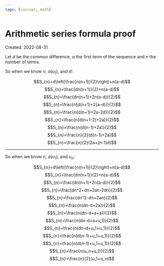 ```yaml
---
tags: [concept, math] 
---
```

# Arithmetic series formula proof
Created: 2022-08-31

Let $d$ be the common difference, $a$ the first term of the sequence and $n$ the number of terms.
	
So when we know $n$, $a (u_1)$, and $d$:

$$S_{n}=d\left(\frac{n(n+1)}{2}\right)+n(a-d)$$
$$S_{n}=\frac{dn(n+1)}{2}+n(a-d)$$
$$S_{n}=\frac{dn(n+1)+2n(a-d)}{2}$$
$$S_{n}=\frac{n[d(n+1)+2(a-d)]}{2}$$
$$S_{n}=\frac{n(d(n+1)+2a-2d)}{2}$$
$$S_{n}=\frac{n(d(n+1-2)+2a)}{2}$$
$$S_{n}=\frac{n(d(n-1)+2a)}{2}$$
$$S_{n}=\frac{n}{2}(d(n-1)+2a)$$
$$S_{n}=\frac{n}{2}(2a+(n-1)d)$$
***
So when we know $n$, $a(u_1)$, and $u_n$:

$$S_{n}=d\left(\frac{n(n+1)}{2}\right)+n(a-d)$$
$$S_{n}=\frac{dn(n+1)}{2}+n(a-d)$$
$$S_{n}=\frac{dn(n+1)+2n(a-d)}{2}$$
$$S_{n}=\frac{dn^2+dn+2an-2dn}{2}$$
$$S_{n}=\frac{dn^2-dn+2an}{2}$$
$$S_{n}=\frac{n(dn-d+2a)}{2}$$
$$S_{n}=\frac{n(dn-d+a+a)}{2}$$
$$S_{n}=\frac{n(dn-d+a+u_1)}{2}$$
$$S_{n}=\frac{n(dn-d+u_1+u_1)}{2}$$
$$S_{n}=\frac{n(d(n-1)+u_1+u_1)}{2}$$
$$S_{n}=\frac{n(d(n-1)+u_1+u_1)}{2}$$
$$S_{n}=\frac{n(u_n+u_1)}{2}$$
$$S_{n}=\frac{n}{2}(u_1+u_n)$$
